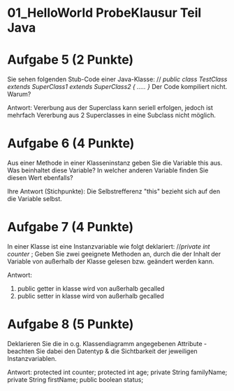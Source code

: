 # 01_HelloWorld ProbeKlausur Teil Java

# Aufgabe 5 (2 Punkte)
Sie sehen folgenden Stub-Code einer Java-Klasse:
// *public class TestClass extends SuperClass1 extends SuperClass2 { ….. }*
Der Code kompiliert nicht. Warum?

Antwort:
Vererbung aus der Superclass kann seriell erfolgen, jedoch ist mehrfach Vererbung aus 2 Superclasses in eine Subclass nicht möglich.

# Aufgabe 6 (4 Punkte)
Aus einer Methode in einer Klasseninstanz geben Sie die Variable this aus.
Was beinhaltet diese Variable? In welcher anderen Variable finden Sie diesen Wert ebenfalls?

Ihre Antwort (Stichpunkte):
Die Selbstrefferenz "this" bezieht sich auf den die Variable selbst.

# Aufgabe 7 (4 Punkte)
In einer Klasse ist eine Instanzvariable wie folgt deklariert: //*private int counter* ; 
Geben Sie zwei geeignete Methoden an, durch die der Inhalt der Variable von außerhalb der Klasse gelesen bzw. geändert werden kann.

Antwort:
1. public getter in klasse wird von außerhalb gecalled
2. public setter in klasse wird von außerhalb gecalled

# Aufgabe 8 (5 Punkte)
Deklarieren Sie die in o.g. Klassendiagramm angegebenen Attribute - beachten Sie dabei
den Datentyp & die Sichtbarkeit der jeweiligen Instanzvariablen.

Antwort:
protected int counter;
protected int age;
private String familyName;
private String firstName;
public boolean status;
